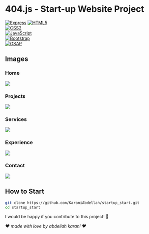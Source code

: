 # 404.js - Start-up Website Project  
[![Express](https://img.shields.io/badge/Express-000000?style=for-the-badge&logo=express&logoColor=white)](https://expressjs.com/)
[![HTML5](https://img.shields.io/badge/HTML5-E34F26?style=for-the-badge&logo=html5&logoColor=white)](https://developer.mozilla.org/en-US/docs/Web/HTML)  
[![CSS3](https://img.shields.io/badge/CSS3-1572B6?style=for-the-badge&logo=css3&logoColor=white)](https://developer.mozilla.org/en-US/docs/Web/CSS)  
[![JavaScript](https://img.shields.io/badge/JavaScript-F7DF1E?style=for-the-badge&logo=javascript&logoColor=black)](https://developer.mozilla.org/en-US/docs/Web/JavaScript)  
[![Bootstrap](https://img.shields.io/badge/Bootstrap-7952B3?style=for-the-badge&logo=bootstrap&logoColor=white)](https://getbootstrap.com/)  
[![GSAP](https://img.shields.io/badge/GSAP-88CE02?style=for-the-badge&logo=greensock&logoColor=white)](https://greensock.com/)  


## Images
### Home
<img src="project_images/Capture d&apos;écran 2025-01-21 093626.png">

### Projects
<img src="project_images/Capture d&apos;écran 2025-01-21 093711.png">

### Services
<img src="project_images/Capture d&apos;écran 2025-01-21 093749.png">

### Experience
<img src="project_images/Capture d&apos;écran 2025-01-21 093821.png">

### Contact
<img src="project_images/Capture d&apos;écran 2025-01-21 093847.png">


## How to Start
``` bash
git clone https://github.com/KaraniAbdellah/startup_start.git
cd startup_start
```



I would be happy if you contribute to this project! 🙌


*❤️ made with love by abdellah karani ❤️*

